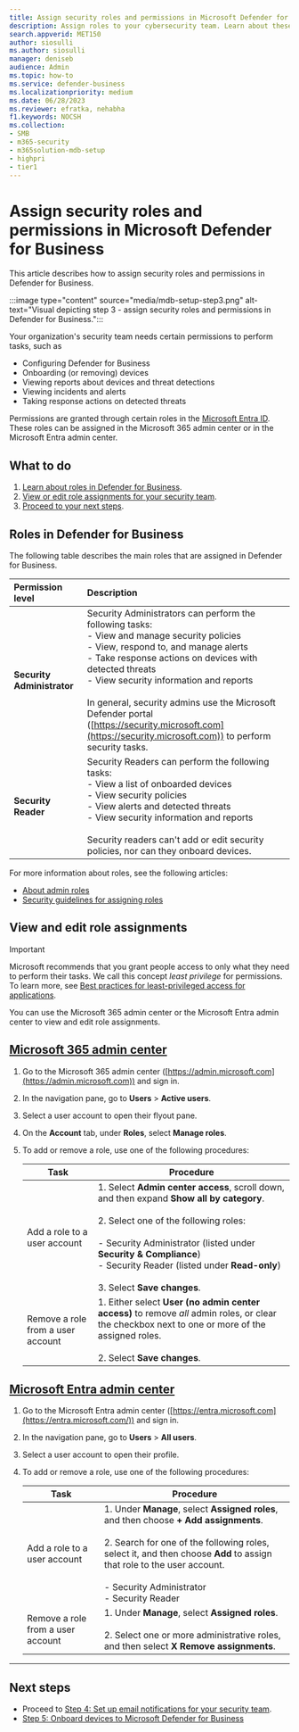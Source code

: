 ```yaml
---
title: Assign security roles and permissions in Microsoft Defender for Business
description: Assign roles to your cybersecurity team. Learn about these roles and permissions in Defender for Business.
search.appverid: MET150
author: siosulli
ms.author: siosulli
manager: deniseb 
audience: Admin
ms.topic: how-to
ms.service: defender-business
ms.localizationpriority: medium
ms.date: 06/28/2023
ms.reviewer: efratka, nehabha
f1.keywords: NOCSH 
ms.collection: 
- SMB
- m365-security
- m365solution-mdb-setup
- highpri
- tier1
---
```


# Assign security roles and permissions in Microsoft Defender for Business

This article describes how to assign security roles and permissions in Defender for Business.

:::image type="content" source="media/mdb-setup-step3.png" alt-text="Visual depicting step 3 - assign security roles and permissions in Defender for Business.":::

Your organization's security team needs certain permissions to perform tasks, such as

- Configuring Defender for Business
- Onboarding (or removing) devices
- Viewing reports about devices and threat detections
- Viewing incidents and alerts
- Taking response actions on detected threats

Permissions are granted through certain roles in the [Microsoft Entra ID](/azure/active-directory/roles/manage-roles-portal). These roles can be assigned in the Microsoft 365 admin center or in the Microsoft Entra admin center.

## What to do

1. [Learn about roles in Defender for Business](#roles-in-defender-for-business).
2. [View or edit role assignments for your security team](#view-and-edit-role-assignments).
3. [Proceed to your next steps](#next-steps).


## Roles in Defender for Business

The following table describes the main roles that are assigned in Defender for Business. 

| Permission level | Description |
|:---|:---|
| **Security Administrator**  | Security Administrators can perform the following tasks: <br/>- View and manage security policies<br/>- View, respond to, and manage alerts <br/>- Take response actions on devices with detected threats<br/>- View security information and reports <br/><br/>In general, security admins use the Microsoft Defender portal ([https://security.microsoft.com](https://security.microsoft.com)) to perform security tasks. |
| **Security Reader** | Security Readers can perform the following tasks:<br/>- View a list of onboarded devices<br/>- View security policies<br/>- View alerts and detected threats<br/>- View security information and reports <br/><br/>Security readers can't add or edit security policies, nor can they onboard devices. |

For more information about roles, see the following articles:

- [About admin roles](/Microsoft-365/admin/add-users/about-admin-roles)
- [Security guidelines for assigning roles](/microsoft-365/admin/add-users/about-admin-roles#security-guidelines-for-assigning-roles)

## View and edit role assignments

> [!IMPORTANT]
> Microsoft recommends that you grant people access to only what they need to perform their tasks. We call this concept *least privilege* for permissions. To learn more, see [Best practices for least-privileged access for applications](/azure/active-directory/develop/secure-least-privileged-access). 

You can use the Microsoft 365 admin center or the Microsoft Entra admin center to view and edit role assignments.

## [**Microsoft 365 admin center**](#tab/M365Admin)

1. Go to the Microsoft 365 admin center ([https://admin.microsoft.com](https://admin.microsoft.com)) and sign in. 

2. In the navigation pane, go to **Users** > **Active users**.

3. Select a user account to open their flyout pane.

4. On the **Account** tab, under **Roles**, select **Manage roles**.

5. To add or remove a role, use one of the following procedures:

   | Task | Procedure |
   |---|---|
   | Add a role to a user account | 1. Select **Admin center access**, scroll down, and then expand **Show all by category**.<br/><br/>2. Select one of the following roles:<br/><br/>- Security Administrator (listed under **Security & Compliance**)<br/>- Security Reader (listed under **Read-only**)<br/><br/>3. Select **Save changes**. |
   | Remove a role from a user account | 1. Either select **User (no admin center access)** to remove *all* admin roles, or clear the checkbox next to one or more of the assigned roles. <br/><br/>2. Select **Save changes**. |

## [**Microsoft Entra admin center**](#tab/Entra)

1. Go to the Microsoft Entra admin center ([https://entra.microsoft.com](https://entra.microsoft.com/)) and sign in.

2. In the navigation pane, go to **Users** > **All users**.

3. Select a user account to open their profile.

4. To add or remove a role, use one of the following procedures:

   | Task | Procedure |
   |---|---|
   | Add a role to a user account | 1. Under **Manage**, select **Assigned roles**, and then choose **+ Add assignments**.<br/><br/>2. Search for one of the following roles, select it, and then choose **Add** to assign that role to the user account.<br/><br/>- Security Administrator<br/>- Security Reader |
   | Remove a role from a user account | 1. Under **Manage**, select **Assigned roles**.<br/><br/>2. Select one or more administrative roles, and then select **X Remove assignments**. |

---

## Next steps

- Proceed to [Step 4: Set up email notifications for your security team](mdb-email-notifications.md).
- [Step 5: Onboard devices to Microsoft Defender for Business](mdb-onboard-devices.md)

